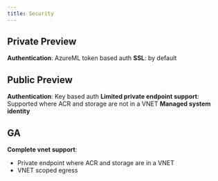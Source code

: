 ```yaml
---
title: Security
---
```

## Private Preview
__Authentication__: AzureML token based auth
__SSL__: by default

## Public Preview
__Authentication__: Key based auth
__Limited private endpoint support__: Supported where ACR and storage are not in a VNET
__Managed system identity__

## GA
__Complete vnet support__:
* Private endpoint where ACR and storage are in a VNET
* VNET scoped egress
